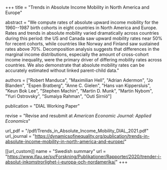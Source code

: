 +++
title = "Trends in Absolute Income Mobility in North America and Europe"

abstract = "We compute rates of absolute upward income mobility for the 1960--1987 birth cohorts in eight countries in North America and Europe. Rates and trends in absolute mobility varied dramatically across countries during this period: the US and Canada saw upward mobility rates near 50% for recent cohorts, while countries like Norway and Finland saw sustained rates above 70%. Decomposition analysis suggests that differences in the marginal  income  distributions,  especially  the  amount  of  cross-cohort income inequality, were the primary driver of differing mobility rates across countries. We also demonstrate that absolute mobility rates can be accurately estimated without linked parent-child data."

authors = ["Robert Manduca", "Maximilian Hell", "Adrian Adermon", "Jo Blanden", "Espen Bratberg", "Anne C. Gielen", "Hans van Kippersluis", "Keun Bok Lee", "Stephen Machin", "Martin D. Munk", "Martin Nybom", "Yuri Ostrovsky", "Sumaiya Rahman", "Outi Sirniö"]

publication = "DIAL Working Paper"

revise = "Revise and resubmit at *American Economic Journal: Applied Economics*"

url_pdf = "/pdf/Trends_in_Absolute_Income_Mobility_DIAL_2021.pdf"
url_journal = "https://dynamicsofinequality.org/publication/trends-in-absolute-income-mobility-in-north-america-and-europe/"

[[url_custom]]
name = "Swedish summary"
url = "https://www.ifau.se/sv/Forskning/Publikationer/Rapporter/2020/trender-i-absolut-inkomstrorlighet-i-europa-och-nordamerika/"
+++
